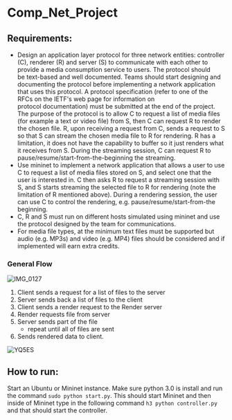 # Comp_Net_Project

## Requirements:

- Design an application layer protocol for three network entities: controller (C), renderer (R) and server (S) to communicate with each other to provide a media consumption service to users. The protocol should be text-based and well documented. Teams should start designing and documenting the protocol before implementing a network application that uses this protocol. A protocol specification (refer to one of the RFCs on the IETF's web page for information on protocol documentation) must be submitted at the end of the project. The purpose of the protocol is to allow C to request a list of media files (for example a text or video file) from S, then  C can request R to render the chosen file. R, upon receiving a request from C, sends a request to S so that S can stream the chosen media file to R for rendering. R has a limitation, it does not have the capability to buffer so it just renders what it receives from S. During the streaming session, C can request R to pause/resume/start-from-the-beginning the streaming. 
- Use mininet to implement a network application that allows a user to use C to request a list of media files stored on S, and select one that the user is interested in. C then asks R to request a streaming session with S, and S starts streaming the selected file to R for rendering (note the limitation of R mentioned above). During a rendering session, the user can use C to control the rendering, e.g. pause/resume/start-from-the beginning. 
- C, R and S must run on different hosts simulated using mininet and use the protocol designed by the team for communications.
- For media file types, at the minimum text files must be supported but audio (e.g. MP3s) and video (e.g. MP4) files should be considered and if implemented will earn extra credits.

### General Flow
![IMG_0127](https://user-images.githubusercontent.com/58368335/204347787-938aa3c3-7051-48ed-a79e-2f3394376971.jpg)

1. Client sends a request for a list of files to the server
2. Server sends back a list of files to the client
3. Client sends a render request to the Render server
4. Render requests file from server
5. Server sends part of the file
    * repeat until all of files are sent
6. Sends rendered data to client.




![YQ5ES](https://user-images.githubusercontent.com/58368335/204420134-8ad152d3-fe19-4a62-9be5-48530b801de7.png)


## How to run:
Start an Ubuntu or Mininet instance. Make sure python 3.0 is install and run the command `sudo python start.py`. This should start Mininet and then inside of Mininet type in the following command `h3 python controller.py` and that should start the controller.
